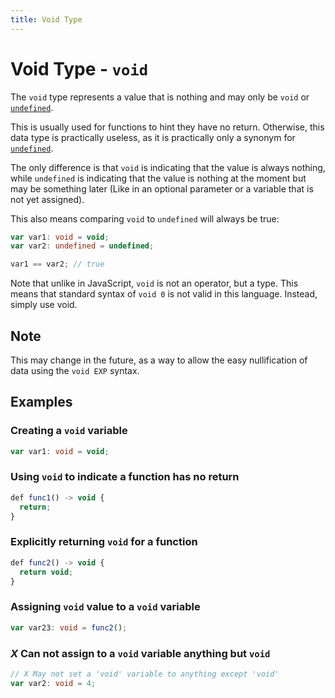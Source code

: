 ```yaml
---
title: Void Type
---
```


# Void Type - `void`

The `void` type represents a value that is nothing and may only be `void` or [`undefined`](./undefined-type.html).

This is usually used for functions to hint they have no return. Otherwise, this data type is practically useless, as it
is practically only a synonym for [`undefined`](./undefined-type.html).

The only difference is that `void` is indicating that the value is always nothing, while `undefined` is indicating
that the value is nothing at the moment but may be something later (Like in an optional parameter or a variable that is
not yet assigned).

This also means comparing `void` to `undefined` will always be true:

```ts
var var1: void = void;
var var2: undefined = undefined;

var1 == var2; // true
```

Note that unlike in JavaScript, `void` is not an operator, but a type. This means that standard syntax of `void 0` is
not valid in this language. Instead, simply use void.

<div class="important">
	<h2>Note</h2>
	<p>
		This may change in the future, as a way to allow the easy nullification of data using the <code>void EXP</code>
		syntax.
	</p>
</div>

## Examples

### Creating a `void` variable

```ts
var var1: void = void;
```

### Using `void` to indicate a function has no return

```ts
def func1() -> void {
  return;
}
```

### Explicitly returning `void` for a function

```ts
def func2() -> void {
  return void;
}
```

### Assigning `void` value to a `void` variable

```ts
var var23: void = func2();
```

### <em class="red-checkmark">X</em> Can not assign to a `void` variable anything but `void`

```ts
// X May not set a 'void' variable to anything except 'void'
var var2: void = 4;
```

